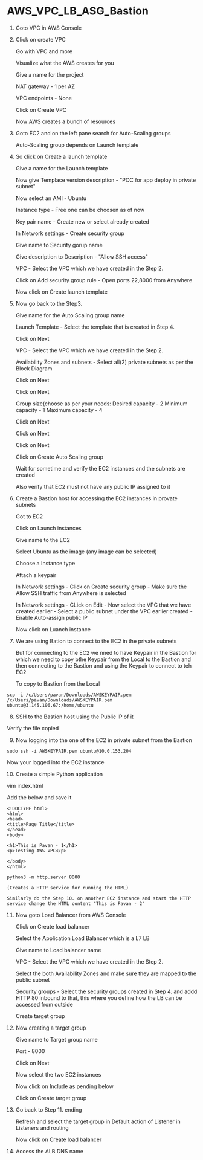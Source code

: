 # AWS_VPC_LB_ASG_Bastion


1. Goto VPC in AWS Console 


2. Click on create VPC

	Go with VPC and more
	
	Visualize what the AWS creates for you
	
	Give a name for the project
	
	NAT gateway - 1 per AZ
	
	VPC endpoints - None
	
	Click on Create VPC
	
	Now AWS creates a bunch of resources


3. Goto EC2 and on the left pane search for Auto-Scaling groups

	Auto-Scaling group depends on Launch template 


4. So click on Create a launch template

	Give a name for the Launch template
	
	Now give Templace version description - "POC for app deploy in private subnet"
	
	Now select an AMI - Ubuntu
	
	Instance type - Free one can be choosen as of now
	
	Key pair name - Create new or select already created 
	
	In Network settings - Create security group
	
	Give name to Security gorup name
	
	Give description to Description - "Allow SSH access"
	
	VPC - Select the VPC which we have created in the Step 2.
	
	Click on Add security group rule - Open ports 22,8000 from Anywhere
	
	Now click on Create launch template


5.  Now go back to the Step3. 

	Give name for the Auto Scaling group name
	
	Launch Template - Select the template that is created in Step 4.
	
	Click on Next
	
	VPC - Select the VPC which we have created in the Step 2.
	
	Availability Zones and subnets - Select all(2) private subnets as per the Block Diagram 
	
	Click on Next
	
	Click on Next
	
	Group size(choose as per your needs: 
		Desired capacity - 2
		Minimum capacity - 1
		Maximum capacity - 4
	
	Click on Next
	
	Click on Next
	
	Click on Next
	
	Click on Create Auto Scaling group
	
	Wait for sometime and verify the EC2 instances and the subnets  are created
	
	Also verify that EC2 must not have any public IP assigned to it


6. Create a Bastion host for accessing the EC2 instances in provate subnets

	Got to EC2 
	
	Click on Launch instances
	
	Give name to the EC2 
	
	Select Ubuntu as the image (any image can be selected)
	
	Choose a Instance type
	
	Attach a keypair
	
	In Network settings - Click on Create security group - Make sure the Allow SSH traffic from Anywhere is selected
	
	In Network settings - CLick on Edit - Now select the VPC that we have created earlier - Select a public subnet under the VPC earlier created - Enable 		Auto-assign public IP
	
	Now click on Luanch instance


7. We are using Bation to connect to the EC2 in the private subnets 

	But for connecting to the EC2 we nned to have Keypair in the Bastion for which we need to copy bthe Keypair from the Local to the Bastion and then 
        connecting to the Bastion and using the Keypair to connect to teh EC2

	To copy to Bastion from the Local
```
scp -i /c/Users/pavan/Downloads/AWSKEYPAIR.pem /c/Users/pavan/Downloads/AWSKEYPAIR.pem ubuntu@3.145.106.67:/home/ubuntu
```

8. SSH to the Bastion host using the Public IP of it 

Verify the file copied


9. Now logging into the one of the EC2 in private subnet from the Bastion
```
sudo ssh -i AWSKEYPAIR.pem ubuntu@10.0.153.204
```

Now your logged into the EC2 instance


10. Create a simple Python application

vim index.html

Add the below and save it
```
<!DOCTYPE html>
<html>
<head>
<title>Page Title</title>
</head>
<body>

<h1>This is Pavan - 1</h1>
<p>Testing AWS VPC</p>

</body>
</html>
```
```
python3 -m http.server 8000
```

	(Creates a HTTP service for running the HTML)
	
	Similarly do the Step 10. on another EC2 instance and start the HTTP service change the HTML content "This is Pavan - 2"


11. Now goto Load Balancer from AWS Console

	Click on Create load balancer
	
	Select the Application Load Balancer which is a L7 LB
	
	Give name to Load balancer name
	
	VPC - Select the VPC which we have created in the Step 2.
	
	Select the both Availability Zones and make sure they are mapped to the public subnet
	
	Security groups - Select the security groups created in Step 4. and addd HTTP 80 inbound to that, this where you define how the LB can be accessed from 
        outside
	
	Create target group


12. Now creating a target group

	Give name to Target group name
	
	Port - 8000
	
	Click on Next
	
	Now select the two EC2 instances
	
	Now click on Include as pending below
	
	Click on Create target group


13. Go back to Step 11. ending 

	Refresh and select the target group in Default action of Listener in Listeners and routing 
	
	Now click on Create load balancer


14. Access the ALB DNS name
